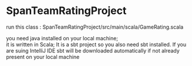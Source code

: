 # SpanTeamRatingProject
run this class : SpanTeamRatingProject/src/main/scala/GameRating.scala

you need java installed on your local machine;  
it is written in Scala; It is a sbt project so you also need sbt installed.
If you are suing IntelliJ IDE sbt will be downloaded automatically if not already present on your local machine

